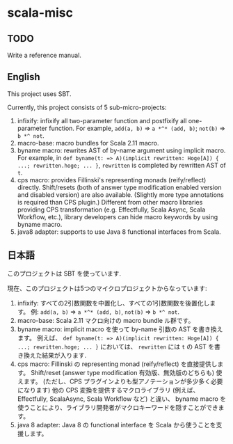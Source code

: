 # scala-misc

## TODO

Write a reference manual.

## English

This project uses SBT.

Currently, this project consists of 5 sub-micro-projects:

1. infixify: infixify all two-parameter function and postfixify all one-parameter function.
  For example, `add(a, b)` => `a *^* (add, b)`; `not(b)` => `b *^ not`.
2. macro-base: macro bundles for Scala 2.11 macro.
3. byname macro: rewrites AST of by-name argument using implicit macro.
  For example, in `def byname(t: => A)(implicit rewritten: Hoge[A]) { ...; rewritten.hoge; ... }`,
  `rewritten` is completed by rewritten AST of `t`.
4. cps macro: provides Fillinski's representing monads (reify/reflect) directly.
  Shift/resets (both of answer type modification enabled version and disabled version) are also available.
  (Slightly more type annotations is required than CPS plugin.)
  Different from other macro libraries providing CPS transformation (e.g. Effectfully, Scala Async, Scala Workflow, etc.), library developers can hide macro keywords by using byname macro.
5. java8 adapter: supports to use Java 8 functional interfaces from Scala.

## 日本語

このプロジェクトは SBT を使っています.

現在、このプロジェクトは5つのマイクロプロジェクトからなっています:

1. infixify: すべての2引数関数を中置化し、すべての1引数関数を後置化します。
  例: `add(a, b)` => `a *^* (add, b)`, `not(b)` => `b *^ not`.
2. macro-base: Scala 2.11 マクロ向けの macro bundle ル群です。
3. byname macro: implicit macro を使って by-name 引数の AST を書き換えます。
  例えば、 `def byname(t: => A)(implicit rewritten: Hoge[A]) { ...; rewritten.hoge; ... }` においては、
  `rewritten` には `t` の AST を書き換えた結果が入ります.
4. cps macro: Fillinski の representing monad (reify/reflect) を直接提供します。
  Shift/reset (answer type modification 有効版、無効版のどちらも) 使えます。
  (ただし、CPS プラグインよりも型アノテーションが多少多く必要になります)
  他の CPS 変換を提供するマクロライブラリ (例えば、 Effectfully, ScalaAsync, Scala Workflow など) と違い、
  byname macro を使うことにより、ライブラリ開発者がマクロキーワードを隠すことができます。
5. java 8 adapter: Java 8 の functional interface を Scala から使うことを支援します。
